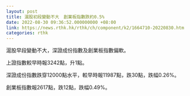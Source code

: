 ```yaml
---
layout: post
title: 滬股初段變動不大　創業板指數跌約0.5%
date: 2022-08-30 09:36:52.000000000 +08:00
link: https://news.rthk.hk/rthk/ch/component/k2/1664710-20220830.htm
categories: rthk
---
```


滬股早段變動不大，深證成份指數及創業板指數偏軟。

上證指數較早時報3242點，升1點。

深證成份指數跌穿12000點水平，較早時報11987點，跌30點，跌幅0.26%。

創業板指數報2617點，跌12點，跌幅0.49%。
